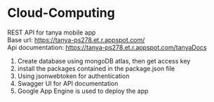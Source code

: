 # Cloud-Computing
REST API for tanya mobile app <br/>
Base url: https://tanya-ps278.et.r.appspot.com/ <br/>
Api documentation: https://tanya-ps278.et.r.appspot.com/tanyaDocs <br/>

1. Create database using mongoDB atlas, then get access key
2. install the packages contained in the package.json file
3. Using jsonwebtoken for authentication 
4. Swagger UI for API documentation
5. Google App Engine is used to deploy the app


